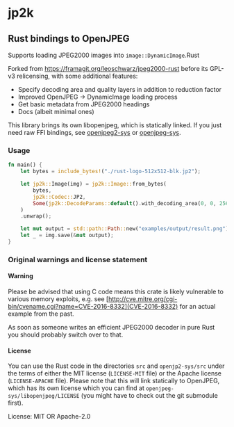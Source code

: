 # jp2k


## Rust bindings to OpenJPEG

Supports loading JPEG2000 images into `image::DynamicImage`.Rust

Forked from https://framagit.org/leoschwarz/jpeg2000-rust before its GPL-v3 relicensing, with some additional features:

* Specify decoding area and quality layers in addition to reduction factor
* Improved OpenJPEG -> DynamicImage loading process
* Get basic metadata from JPEG2000 headings
* Docs (albeit minimal ones)

This library brings its own libopenjpeg, which is statically linked. If you just need raw FFI bindings, see
[openjpeg2-sys](https://crates.io/crates/openjpeg2-sys) or [openjpeg-sys](https://crates.io/crates/openjpeg-sys).


### Usage

```rust
fn main() {
    let bytes = include_bytes!("./rust-logo-512x512-blk.jp2");

    let jp2k::Image(img) = jp2k::Image::from_bytes(
        bytes,
        jp2k::Codec::JP2,
        Some(jp2k::DecodeParams::default().with_decoding_area(0, 0, 256, 256))
    )
    .unwrap();

    let mut output = std::path::Path::new("examples/output/result.png");
    let _ = img.save(&mut output);
}
```

### Original warnings and license statement

#### Warning
Please be advised that using C code means this crate is likely vulnerable to various memory exploits, e.g. see [http://cve.mitre.org/cgi-bin/cvename.cgi?name=CVE-2016-8332](CVE-2016-8332) for an actual example from the past.

As soon as someone writes an efficient JPEG2000 decoder in pure Rust you should probably switch over to that.

#### License
You can use the Rust code in the directories `src` and `openjp2-sys/src` under the terms of either the MIT license (`LICENSE-MIT` file) or the Apache license (`LICENSE-APACHE` file). Please note that this will link statically to OpenJPEG, which has its own license which you can find at `openjpeg-sys/libopenjpeg/LICENSE` (you might have to check out the git submodule first).

License: MIT OR Apache-2.0
